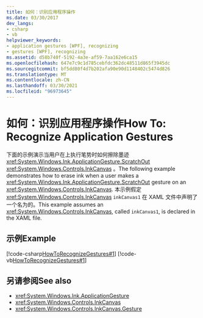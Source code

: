 ```yaml
---
title: 如何：识别应用程序操作
ms.date: 03/30/2017
dev_langs:
- csharp
- vb
helpviewer_keywords:
- application gestures [WPF], recognizing
- gestures [WPF], recognizing
ms.assetid: d58b740f-5192-4a3e-af59-7aa162e6ca15
ms.openlocfilehash: 647e7c9c1d785cebfdc362dc48511d865f3945dc
ms.sourcegitcommit: bf5dd80f4d7b202afa90e90d1148402c5474d826
ms.translationtype: MT
ms.contentlocale: zh-CN
ms.lasthandoff: 03/30/2021
ms.locfileid: "96973645"
---
```

# <a name="how-to-recognize-application-gestures"></a><span data-ttu-id="44b52-102">如何：识别应用程序操作</span><span class="sxs-lookup"><span data-stu-id="44b52-102">How To: Recognize Application Gestures</span></span>
<span data-ttu-id="44b52-103">下面的示例演示当用户在上执行笔势时如何擦除墨迹 <xref:System.Windows.Ink.ApplicationGesture.ScratchOut> <xref:System.Windows.Controls.InkCanvas> 。</span><span class="sxs-lookup"><span data-stu-id="44b52-103">The following example demonstrates how to erase ink when a user makes a <xref:System.Windows.Ink.ApplicationGesture.ScratchOut> gesture on an <xref:System.Windows.Controls.InkCanvas>.</span></span> <span data-ttu-id="44b52-104">本示例假定 <xref:System.Windows.Controls.InkCanvas> `inkCanvas1` 在 XAML 文件中声明了一个名为的。</span><span class="sxs-lookup"><span data-stu-id="44b52-104">This example assumes an <xref:System.Windows.Controls.InkCanvas>, called `inkCanvas1`, is declared in the XAML file.</span></span>  
  
## <a name="example"></a><span data-ttu-id="44b52-105">示例</span><span class="sxs-lookup"><span data-stu-id="44b52-105">Example</span></span>  
 [!code-csharp[HowToRecognizeGestures#1](~/samples/snippets/csharp/VS_Snippets_Wpf/HowToRecognizeGestures/CSharp/Window1.xaml.cs#1)]
 [!code-vb[HowToRecognizeGestures#1](~/samples/snippets/visualbasic/VS_Snippets_Wpf/HowToRecognizeGestures/VisualBasic/Window1.xaml.vb#1)]  
  
## <a name="see-also"></a><span data-ttu-id="44b52-106">另请参阅</span><span class="sxs-lookup"><span data-stu-id="44b52-106">See also</span></span>

- <xref:System.Windows.Ink.ApplicationGesture>
- <xref:System.Windows.Controls.InkCanvas>
- <xref:System.Windows.Controls.InkCanvas.Gesture>
